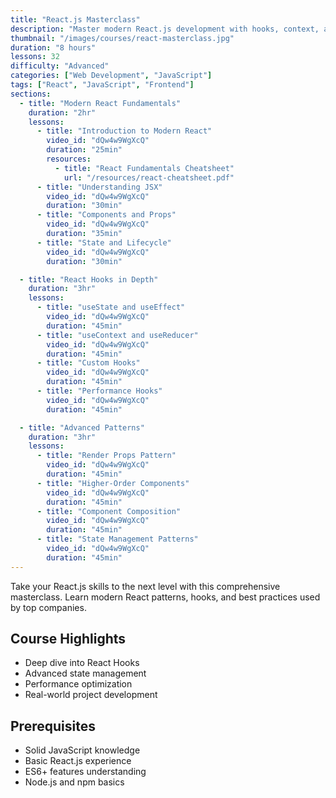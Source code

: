 ```yaml
---
title: "React.js Masterclass"
description: "Master modern React.js development with hooks, context, and advanced patterns"
thumbnail: "/images/courses/react-masterclass.jpg"
duration: "8 hours"
lessons: 32
difficulty: "Advanced"
categories: ["Web Development", "JavaScript"]
tags: ["React", "JavaScript", "Frontend"]
sections:
  - title: "Modern React Fundamentals"
    duration: "2hr"
    lessons:
      - title: "Introduction to Modern React"
        video_id: "dQw4w9WgXcQ"
        duration: "25min"
        resources:
          - title: "React Fundamentals Cheatsheet"
            url: "/resources/react-cheatsheet.pdf"
      - title: "Understanding JSX"
        video_id: "dQw4w9WgXcQ"
        duration: "30min"
      - title: "Components and Props"
        video_id: "dQw4w9WgXcQ"
        duration: "35min"
      - title: "State and Lifecycle"
        video_id: "dQw4w9WgXcQ"
        duration: "30min"

  - title: "React Hooks in Depth"
    duration: "3hr"
    lessons:
      - title: "useState and useEffect"
        video_id: "dQw4w9WgXcQ"
        duration: "45min"
      - title: "useContext and useReducer"
        video_id: "dQw4w9WgXcQ"
        duration: "45min"
      - title: "Custom Hooks"
        video_id: "dQw4w9WgXcQ"
        duration: "45min"
      - title: "Performance Hooks"
        video_id: "dQw4w9WgXcQ"
        duration: "45min"

  - title: "Advanced Patterns"
    duration: "3hr"
    lessons:
      - title: "Render Props Pattern"
        video_id: "dQw4w9WgXcQ"
        duration: "45min"
      - title: "Higher-Order Components"
        video_id: "dQw4w9WgXcQ"
        duration: "45min"
      - title: "Component Composition"
        video_id: "dQw4w9WgXcQ"
        duration: "45min"
      - title: "State Management Patterns"
        video_id: "dQw4w9WgXcQ"
        duration: "45min"
---
```


Take your React.js skills to the next level with this comprehensive masterclass. Learn modern React patterns, hooks, and best practices used by top companies.

## Course Highlights

- Deep dive into React Hooks
- Advanced state management
- Performance optimization
- Real-world project development

## Prerequisites

- Solid JavaScript knowledge
- Basic React.js experience
- ES6+ features understanding
- Node.js and npm basics
